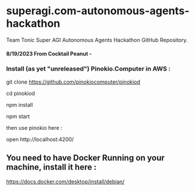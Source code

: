 # superagi.com-autonomous-agents-hackathon
Team Tonic Super AGI Autonomous Agents Hackathon GitHub Repository.

#### 8/19/2023 From Cocktail Peanut -

### Install (as yet "unreleased") Pinokio.Computer in AWS :

git clone https://github.com/pinokiocomputer/pinokiod

cd pinokiod

npm install

npm start

then use pinokio here : 

open http://localhost:4200/

## You need to have Docker Running on your machine, install it here :

https://docs.docker.com/desktop/install/debian/

